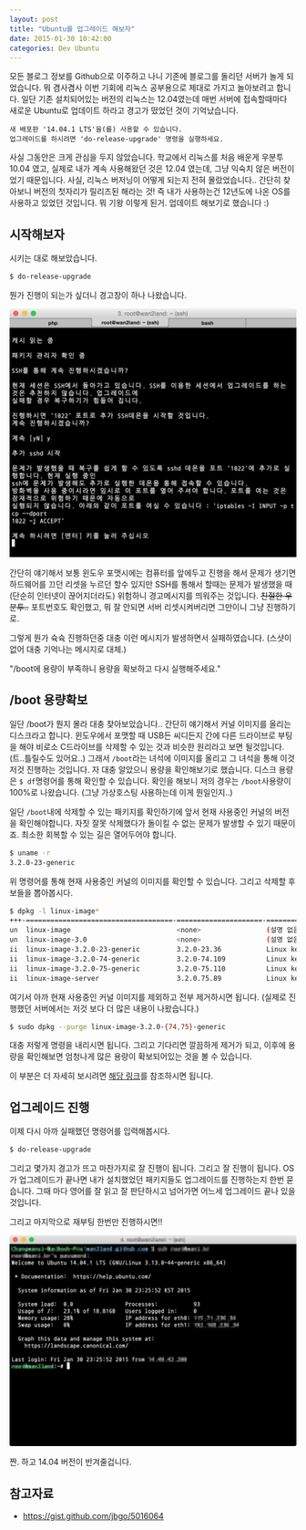 ```yaml
---
layout: post
title: "Ubuntu를 업그레이드 해보자"
date: 2015-01-30 10:42:00
categories: Dev Ubuntu
---
```


모든 블로그 정보를 Github으로 이주하고 나니 기존에 블로그를 돌리던 서버가 놀게 되었습니다. 뭐 겸사겸사 이번 기회에 리눅스 공부용으로 제대로 가지고 놀아보려고 합니다. 일단 기존 설치되어있는 버전의 리눅스는 12.04였는데 매번 서버에 접속할때마다 새로운 Ubuntu로 업데이트 하라고 경고가 떴었던 것이 기억났습니다.

```
새 배포판 '14.04.1 LTS'을(를) 사용할 수 있습니다.
업그레이드를 하시려면 'do-release-upgrade' 명령을 실행하세요.
```

사실 그동안은 크게 관심을 두지 않았습니다. 학교에서 리눅스를 처음 배운게 우분투 10.04 였고, 실제로 내가 계속 사용해왔던 것은 12.04 였는데, 그냥 익숙치 않은 버전이었기 때문입니다. 사실, 리눅스 버저닝이 어떻게 되는지 전혀 몰랐었습니다.. 간단히 찾아보니 버전의 첫자리가 릴리즈된 해라는 것! 즉 내가 사용하는건 12년도에 나온 OS를 사용하고 있었던 것입니다. 뭐 기왕 이렇게 된거. 업데이트 해보기로 했습니다 :)

## 시작해보자

시키는 대로 해보았습니다.

```bash
$ do-release-upgrade
```

뭔가 진행이 되는가 싶더니 경고창이 하나 나왔습니다.

![Alert](/images/dev/ubuntu/ubuntu-upgrade-12-to-14-1.png)

간단히 얘기해서 보통 윈도우 포맷시에는 컴퓨터를 앞에두고 진행을 해서 문제가 생기면 하드웨어를 끄던 리셋을 누르던 할수 있지만 SSH를 통해서 할때는 문제가 발생했을 때(단순히 인터넷이 끊어지더라도) 위험하니 경고메시지를 띄워주는 것입니다. ~~친절한 우분투..~~ 포트번호도 확인했고, 뭐 잘 안되면 서버 리셋시켜버리면 그만이니 그냥 진행하기로. 

그렇게 뭔가 슉슉 진행하던중 대충 이런 메시지가 발생하면서 실패하였습니다. (스샷이 없어 대충 기억나는 메시지로 대체.)

"/boot에 용량이 부족하니 용량을 확보하고 다시 실행해주세요."

## /boot 용량확보

일단 /boot가 뭔지 몰라 대충 찾아보았습니다.. 간단히 얘기해서 커널 이미지를 올리는 디스크라고 합니다. 윈도우에서 포맷할 때 USB든 씨디든지 간에 다른 드라이브로 부팅을 해야 비로소 C드라이브를 삭제할 수 있는 것과 비슷한 원리라고 보면 될것입니다. (트..틀릴수도 있어요..) 그래서 `/boot`라는 녀석에 이미지를 올리고 그 녀석을 통해 이것저것 진행하는 것입니다. 자 대충 알았으니 용량을 확인해보기로 했습니다. 디스크 용량은 `$ df`명령어를 통해 확인할 수 있습니다. 확인을 해보니 저의 경우는 `/boot`사용량이 100%로 나왔습니다. (그냥 가상호스팅 사용하는데 이게 뭔일인지..)

일단 `/boot`내에 삭제할 수 있는 패키지를 확인하기에 앞서 현재 사용중인 커널의 버전을 확인해야합니다. 자칫 잘못 삭제했다가 돌이킬 수 없는 문제가 발생할 수 있기 때문이죠. 최소한 회복할 수 있는 길은 열어두어야 합니다.

```bash
$ uname -r
3.2.0-23-generic
```

위 명령어를 통해 현재 사용중인 커널의 이미지를 확인할 수 있습니다. 그리고 삭제할 후보들을 뽑아봅시다.

```bash
$ dpkg -l linux-image*
+++-====================================-=====================-===========================================
un  linux-image                          <none>                (설명 없음)
un  linux-image-3.0                      <none>                (설명 없음)
ii  linux-image-3.2.0-23-generic         3.2.0-23.36           Linux kernel image for version 3.2.0 on 64 bit x86 SMP
ii  linux-image-3.2.0-74-generic         3.2.0-74.109          Linux kernel image for version 3.2.0 on 64 bit x86 SMP
ii  linux-image-3.2.0-75-generic         3.2.0-75.110          Linux kernel image for version 3.2.0 on 64 bit x86 SMP
ii  linux-image-server                   3.2.0.75.89           Linux kernel image on Server Equipment.
```

여기서 아까 현재 사용중인 커널 이미지를 제외하고 전부 제거하시면 됩니다. (실제로 진행했던 서버에서는 저것 보다 더 많은 내용이 나왔습니다.)

```bash
$ sudo dpkg --purge linux-image-3.2.0-{74,75}-generic
```

대충 저렇게 명령을 내리시면 됩니다. 그리고 기다리면 깔끔하게 제거가 되고, 이후에 용량을 확인해보면 엄청나게 많은 용량이 확보되어있는 것을 볼 수 있습니다.

이 부분은 더 자세히 보시려면 [해당 링크](https://gist.github.com/jbgo/5016064)를 참조하시면 됩니다.

## 업그레이드 진행

이제 다시 아까 실패했던 명령어를 입력해봅시다.

```bash
$ do-release-upgrade
```

그리고 몇가지 경고가 뜨고 마찬가지로 잘 진행이 됩니다. 그리고 잘 진행이 됩니다. OS가 업그레이드가 끝나면 내가 설치했었던 패키지들도 업그레이드를 진행하는지 한번 묻습니다. 그때 마다 영어를 잘 읽고 잘 판단하시고 넘어가면 어느세 업그레이드 끝나 있을 것입니다.

그리고 마지막으로 재부팅 한번만 진행하시면!!

![Upgrade Complete](/images/dev/ubuntu/ubuntu-upgrade-12-to-14-2.png)

짠. 하고 14.04 버전이 반겨줄겁니다.

## 참고자료

- <https://gist.github.com/jbgo/5016064>
